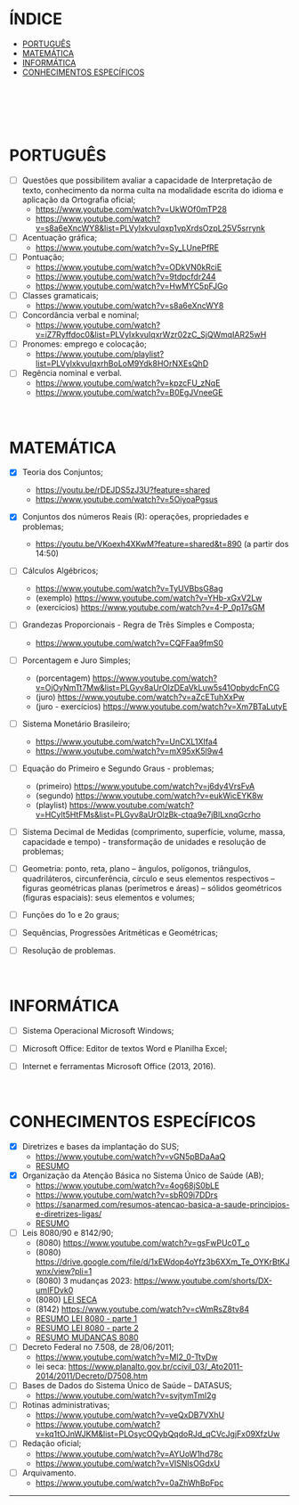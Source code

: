 # ÍNDICE
- [PORTUGUÊS](#português)
- [MATEMÁTICA](#matemática)
- [INFORMÁTICA](#informática)
- [CONHECIMENTOS ESPECÍFICOS](#conhecimentos-específicos)
<br><br><br><br><br><br>


# **PORTUGUÊS**
- [ ] Questões que possibilitem avaliar a capacidade de Interpretação de texto, conhecimento da norma culta na modalidade escrita do idioma e aplicação da Ortografia oficial;
  - https://www.youtube.com/watch?v=UkWOf0mTP28
  - https://www.youtube.com/watch?v=s8a6eXncWY8&list=PLVyIxkvuIqxp1vpXrdsOzpL25V5srrynk 
- [ ] Acentuação gráfica;
  - https://www.youtube.com/watch?v=Sy_LUnePfRE
- [ ] Pontuação;
  - https://www.youtube.com/watch?v=ODkVN0kRciE
  - https://www.youtube.com/watch?v=9tdpcfdr244
  - https://www.youtube.com/watch?v=HwMYC5pFJGo
- [ ] Classes gramaticais;
  - https://www.youtube.com/watch?v=s8a6eXncWY8
- [ ] Concordância verbal e nominal;
  - https://www.youtube.com/watch?v=iZ7Ryffdoc0&list=PLVyIxkvuIqxrWzr02zC_SjQWmqIAR25wH
- [ ] Pronomes: emprego e colocação;
  - https://www.youtube.com/playlist?list=PLVyIxkvuIqxrhBoLoM9Ydk8HOrNXEsQhD
- [ ] Regência nominal e verbal.
  - https://www.youtube.com/watch?v=kpzcFU_zNqE
  - https://www.youtube.com/watch?v=B0EgJVneeGE
<br><br><br>


# **MATEMÁTICA**
- [X] Teoria dos Conjuntos;
  - https://youtu.be/rDEJDS5zJ3U?feature=shared
  - https://www.youtube.com/watch?v=5OiyoaPgsus
- [X] Conjuntos dos números Reais (R): operações, propriedades e problemas;
  - https://youtu.be/VKoexh4XKwM?feature=shared&t=890 (a partir dos 14:50)
- [ ] Cálculos Algébricos;
  - https://www.youtube.com/watch?v=TyUVBbsG8ag
  - (exemplo) https://www.youtube.com/watch?v=YHb-xGxV2Lw 
  - (exercícios) https://www.youtube.com/watch?v=4-P_0p17sGM
- [ ] Grandezas Proporcionais - Regra de Três Simples e Composta;
  - https://www.youtube.com/watch?v=CQFFaa9fmS0
- [ ] Porcentagem e Juro Simples;
  - (porcentagem) https://www.youtube.com/watch?v=OjOyNmTt7Mw&list=PLGyv8aUrOlzDEaVkLuw5s41OpbydcFnCG
  - (juro) https://www.youtube.com/watch?v=aZcETuhXxPw
  - (juro - exercícios) https://www.youtube.com/watch?v=Xm7BTaLutyE
- [ ] Sistema Monetário Brasileiro;
  - https://www.youtube.com/watch?v=UnCXL1XIfa4
  - https://www.youtube.com/watch?v=mX95xK5l9w4
- [ ] Equação do Primeiro e Segundo Graus - problemas;
  - (primeiro) https://www.youtube.com/watch?v=j6dy4VrsFvA
  - (segundo) https://www.youtube.com/watch?v=eukWicEYK8w
  - (playlist) https://www.youtube.com/watch?v=HCylt5HtFMs&list=PLGyv8aUrOlzBk-ctqa9e7jBlLxnqGcrho
- [ ] Sistema Decimal de Medidas (comprimento, superfície, volume, massa, capacidade e tempo) - transformação de unidades e resolução de problemas;
- [ ] Geometria: ponto, reta, plano – ângulos, polígonos, triângulos, quadriláteros, circunferência, círculo e seus elementos respectivos – figuras geométricas planas (perímetros e áreas) – sólidos geométricos (figuras espaciais): seus elementos e volumes;
- [ ] Funções do 1o e 2o graus;
- [ ] Sequências, Progressões Aritméticas e Geométricas;
- [ ] Resolução de problemas.
<br><br><br>


# **INFORMÁTICA**
- [ ] Sistema Operacional Microsoft Windows;
- [ ] Microsoft Office: Editor de textos Word e Planilha Excel;
- [ ] Internet e ferramentas Microsoft Office (2013, 2016).
<br><br><br>


# **CONHECIMENTOS ESPECÍFICOS**
- [X] Diretrizes e bases da implantação do SUS;
  - https://www.youtube.com/watch?v=vGN5pBDaAaQ
  - [RESUMO](especifico/sus.md)
- [X] Organização da Atenção Básica no Sistema Único de Saúde (AB);
  - https://www.youtube.com/watch?v=4og68jS0bLE
  - https://www.youtube.com/watch?v=sbR09i7DDrs
  - https://sanarmed.com/resumos-atencao-basica-a-saude-principios-e-diretrizes-ligas/
  - [RESUMO](especifico/ab.md)
- [ ] Leis 8080/90 e 8142/90;
  - (8080) https://www.youtube.com/watch?v=gsFwPUc0T_o
  - (8080) https://drive.google.com/file/d/1xEWdop4oYfz3b6XXm_Te_OYKrBtKJwnx/view?pli=1
  - (8080) 3 mudanças 2023: https://www.youtube.com/shorts/DX-umIFDvk0
  - (8080) [LEI SECA](especifico/8080-atualizada.pdf)
  - (8142) https://www.youtube.com/watch?v=cWmRsZ8tv84
  - [RESUMO LEI 8080 - parte 1](especifico/lei-8080-parte1.md)
  - [RESUMO LEI 8080 - parte 2](especifico/lei-8080-parte2.md)
  - [RESUMO MUDANÇAS 8080](especifico/8080-mudancas.md)
- [ ] Decreto Federal no 7.508, de 28/06/2011;
  - https://www.youtube.com/watch?v=Ml2_0-TtvDw
  - lei seca: https://www.planalto.gov.br/ccivil_03/_Ato2011-2014/2011/Decreto/D7508.htm
- [ ] Bases de Dados do Sistema Único de Saúde – DATASUS;
  - https://www.youtube.com/watch?v=svjtymTmI2g
- [ ] Rotinas administrativas;
  - https://www.youtube.com/watch?v=veQxDB7VXhU
  - https://www.youtube.com/watch?v=kq1tOJnWJKM&list=PLOsycOQybQqdoRJd_qCVcJgjFx09XfzUw
- [ ] Redação oficial;
  - https://www.youtube.com/watch?v=AYUoW1hd78c
  - https://www.youtube.com/watch?v=VISNlsOGdxU
- [ ] Arquivamento.
  - https://www.youtube.com/watch?v=0aZhWhBpFpc


--------------------------------------------------------------------------------------------
